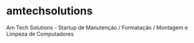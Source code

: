 # amtechsolutions
Am Tech Solutions - Startup de Manutenção / Formatação / Montagem e Limpeza de Computadores
